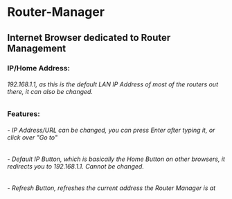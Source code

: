 # Router-Manager

## Internet Browser dedicated to Router Management

### IP/Home Address:
###### 192.168.1.1, as this is the default LAN IP Address of most of the routers out there, it can also be changed.

### Features:
###### - IP Address/URL can be changed, you can press Enter after typing it, or click over "Go to"
###### - Default IP Button, which is basically the Home Button on other browsers, it redirects you to 192.168.1.1. Cannot be changed.
###### - Refresh Button, refreshes the current address the Router Manager is at
